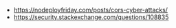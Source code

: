 - https://nodeployfriday.com/posts/cors-cyber-attacks/
- https://security.stackexchange.com/questions/108835
